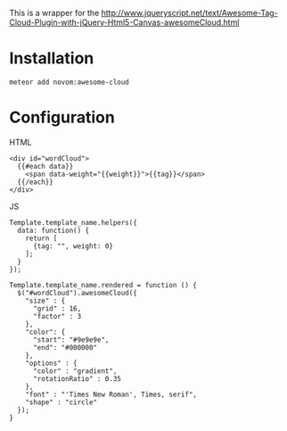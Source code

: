 This is a wrapper for the http://www.jqueryscript.net/text/Awesome-Tag-Cloud-Plugin-with-jQuery-Html5-Canvas-awesomeCloud.html

# Installation #
```
meteor add novom:awesome-cloud
```

# Configuration #
HTML
```
<div id="wordCloud">
  {{#each data}}
    <span data-weight="{{weight}}">{{tag}}</span>
  {{/each}}
</div>
```

JS
```
Template.template_name.helpers({
  data: function() {
    return [
      {tag: "", weight: 0}
    ];
  }
});

Template.template_name.rendered = function () {
  $("#wordCloud").awesomeCloud({
    "size" : {
      "grid" : 16,
      "factor" : 3
    },
    "color": {
      "start": "#9e9e9e",
      "end": "#000000"
    },
    "options" : {
      "color" : "gradient",
      "rotationRatio" : 0.35
    },
    "font" : "'Times New Roman', Times, serif",
    "shape" : "circle"
  });
}
```
